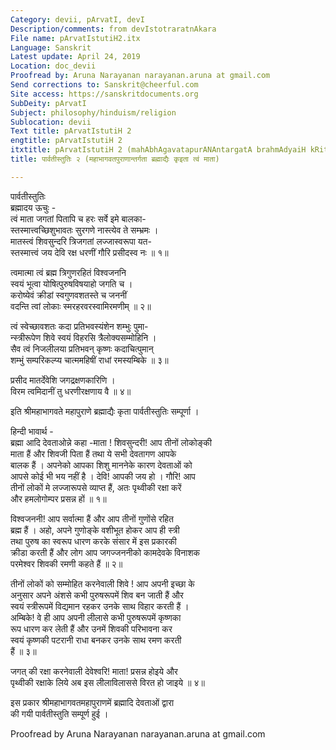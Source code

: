 ```yaml
---
Category: devii, pArvatI, devI
Description/comments: from devIstotraratnAkara
File name: pArvatIstutiH2.itx
Language: Sanskrit
Latest update: April 24, 2019
Location: doc_devii
Proofread by: Aruna Narayanan narayanan.aruna at gmail.com
Send corrections to: Sanskrit@cheerful.com
Site access: https://sanskritdocuments.org
SubDeity: pArvatI
Subject: philosophy/hinduism/religion
Sublocation: devii
Text title: pArvatIstutiH 2
engtitle: pArvatIstutiH 2
itxtitle: pArvatIstutiH 2 (mahAbhAgavatapurANAntargatA brahmAdyaiH kRitA tvaM mAtA)
title: पार्वतीस्तुतिः २ (महाभागवतपुराणान्तर्गता ब्रह्माद्यैः कृइता त्वं माता)

---
```

  
 पार्वतीस्तुतिः   
ब्रह्मादय ऊचुः -  
त्वं माता जगतां पितापि च हरः सर्वे इमे बालका-  
     स्तस्मात्त्वच्छिशुभावतः सुरगणे नास्त्येव ते सम्भ्रमः ।  
मातस्त्वं शिवसुन्दरि त्रिजगतां लज्जास्वरूपा यत-  
     स्तस्मात्त्वं जय देवि रक्ष धरणीं गौरि प्रसीदस्व नः ॥ १॥  
  
त्वमात्मा त्वं ब्रह्म त्रिगुणरहितं विश्वजननि  
     स्वयं भूत्वा योषित्पुरुषविषयाहो जगति च ।  
करोष्येवं क्रीडां स्वगुणवशतस्ते च जननीं  
     वदन्ति त्वां लोकाः स्मरहरवरस्वामिरमणीम् ॥ २॥  
  
त्वं स्वेच्छावशतः कदा प्रतिभवस्यंशेन शम्भुः पुमा-  
     न्स्त्रीरूपेण शिवे स्वयं विहरसि त्रैलोक्यसम्मोहिनि ।  
सैव त्वं निजलीलया प्रतिभवन् कृष्णः कदाचित्पुमान्  
     शम्भुं सम्परिकल्प्य चात्ममहिषीं राधां रमस्यम्बिके ॥ ३॥  
  
प्रसीद मातर्देवेशि जगद्रक्षणकारिणि ।  
विरम त्वमिदानीं तु धरणीरक्षणाय वै ॥ ४॥  
  
इति श्रीमहाभागवते महापुराणे ब्रह्माद्यैः कृता पार्वतीस्तुतिः सम्पूर्णा ।  
  
हिन्दी भावार्थ -  
ब्रह्मा आदि देवताओन्ने कहा -माता ! शिवसुन्दरी! आप तीनों लोकोङ्की  
माता हैं और शिवजी पिता हैं तथा ये सभी देवतागण आपके  
बालक हैं । अपनेको आपका शिशु माननेके कारण देवताओं को  
आपसे कोई भी भय नहीं है । देवि! आपकी जय हो । गौरि! आप  
तीनों लोकों मे लज्जारूपसे व्याप्त हैं, अतः पृथ्वीकी रक्षा करें  
और हमलोगोम्पर प्रसन्न हों ॥ १॥  
  
विश्वजननी! आप सर्वात्मा हैं और आप तीनों गुणोंसे रहित  
ब्रह्म हैं । अहो, अपने गुणोङ्के वशीभूत होकर आप ही स्त्री  
तथा पुरुष का स्वरूप धारण करके संसार में इस प्रकारकी  
क्रीडा करती हैं और लोग आप जगज्जननीको कामदेवके विनाशक  
परमेश्वर शिवकी रमणी कहते हैं ॥ २॥  
  
तीनों लोकों को सम्मोहित करनेवाली शिवे ! आप अपनी इच्छा के  
अनुसार अपने अंशसे कभी पुरुषरूपमें शिव बन जाती हैं और  
स्वयं स्त्रीरूपमें विद्यमान रहकर उनके साथ विहार करती हैं ।  
अम्बिके!  वे ही आप अपनी लीलासे कभी पुरुषरूपमें कृष्णका  
रूप धारण कर लेती हैं और उनमें शिवकी परिभावना कर  
स्वयं कृष्णकी पटरानी राधा बनकर उनके साथ रमण करती  
हैं ॥ ३॥  
  
जगत् की रक्षा करनेवाली देवेश्वरि! माता! प्रसन्न होइये और  
पृथ्वीकी रक्षाके लिये अब इस लीलाविलाससे विरत हो जाइये ॥ ४॥  
  
इस प्रकार श्रीमहाभागवतमहापुराणमें ब्रह्मादि देवताओं द्वारा  
की गयी पार्वतीस्तुति सम्पूर्ण हुई ।  
  
  
Proofread by Aruna Narayanan narayanan.aruna at gmail.com  
  
